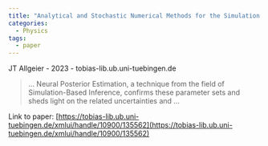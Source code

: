```yaml
---
title: "Analytical and Stochastic Numerical Methods for the Simulation of Subsurface Flow in Floodplains"
categories:
  - Physics
tags:
  - paper
---
```

JT Allgeier - 2023 - tobias-lib.ub.uni-tuebingen.de

>… Neural Posterior Estimation, a technique from the field of Simulation-Based Inference, confirms these parameter sets and sheds light on the related uncertainties and …

Link to paper: [https://tobias-lib.ub.uni-tuebingen.de/xmlui/handle/10900/135562](https://tobias-lib.ub.uni-tuebingen.de/xmlui/handle/10900/135562)
